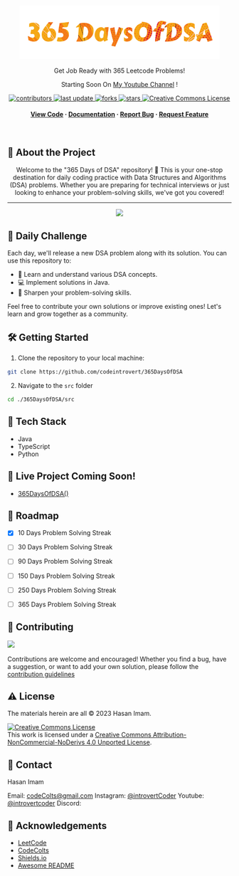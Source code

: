 
<div align="center">

  <img src="assets/logo.png" alt="logo" width="450" height="auto" />
  
  <p>
    Get Job Ready with 365 Leetcode Problems!  
  </p>
  <p>
    Starting Soon On <a href="https://www.youtube.com/introvertCoder">My Youtube Channel</a> !
  </p>

  
<!-- Badges -->
<p>
  <a href="https://github.com/codeintrovert/365DaysOfDSA/graphs/contributors">
    <img src="https://img.shields.io/github/contributors/codeIntrovert/365DaysOfDSA" alt="contributors" />
  </a>
  <a href="https://github.com/codeintrovert/365DaysOfDSA/commits/main">
    <img src="https://img.shields.io/github/last-commit/codeIntrovert/365DaysOfDSA" alt="last update" />
  </a>
  <a href="https://github.com/codeintrovert/365DaysOfDSA/network/members">
    <img src="https://img.shields.io/github/forks/codeIntrovert/365DaysOfDSA" alt="forks" />
  </a>
  <a href="https://github.com/codeintrovert/365DaysOfDSA/stargazers">
    <img src="https://img.shields.io/github/stars/codeIntrovert/365DaysOfDSA" alt="stars" />
  </a>
<a rel="license" href="http://creativecommons.org/licenses/by-nc-nd/4.0/"><img width="66" height="23.3" alt="Creative Commons License" style="border-width:0" src="https://i.creativecommons.org/l/by-nc-nd/4.0/88x31.png" /></a>
</p>
   
<h4>
    <a href="https://github.com/codeIntrovert/365daysOfDSA/tree/main/src">View Code</a>
  <span> · </span>
    <a href="https://github.com/codeIntrovert/365daysOfDSA/blob/main/README.md">Documentation</a>
  <span> · </span>
    <a href="https://github.com/codeintrovert/365DaysOfDSAe/issues/">Report Bug</a>
  <span> · </span>
    <a href="https://github.com/codeintrovert/365DaysOfDSA/issues/">Request Feature</a>
  </h4>
</div>

<br />

<!-- About the Project -->
## :star2: About the Project

<div align="center"> 
  Welcome to the "365 Days of DSA" repository! 🎉 This is your one-stop destination for daily coding practice with Data Structures and Algorithms (DSA) problems. Whether you are preparing for technical interviews or just looking to enhance your problem-solving skills, we've got you covered!
  
  <hr>
  <img src="http://ForTheBadge.com/images/badges/made-with-java.svg">
</div>

## 📅 Daily Challenge

Each day, we'll release a new DSA problem along with its solution. You can use this repository to:

- 🧠 Learn and understand various DSA concepts.
- 💻 Implement solutions in Java.
- 🚀 Sharpen your problem-solving skills.

Feel free to contribute your own solutions or improve existing ones! Let's learn and grow together as a community.

## 🛠️ Getting Started

1. Clone the repository to your local machine:

```bash
git clone https://github.com/codeintrovert/365DaysOfDSA
```
2. Navigate to the `src` folder
```bash 
cd ./365DaysOfDSA/src
```

<!-- TechStack -->
## :space_invader: Tech Stack


  - Java 
  - TypeScript 
  - Python 



<!-- Usage -->
## :eyes: Live Project Coming Soon! 
<ul><li>
<a href="https://365DaysOfDSA.vercel.app/">365DaysOfDSA()</a>
</li></ul>

<!-- Roadmap -->
## :compass: Roadmap

* [x] 10 Days Problem Solving Streak
* [ ] 30 Days Problem Solving Streak
* [ ] 90 Days Problem Solving Streak
* [ ] 150 Days Problem Solving Streak
* [ ] 250 Days Problem Solving Streak
* [ ] 365 Days Problem Solving Streak


<!-- Contributing -->
## 🤝 Contributing

<a href="https://github.com/codeintrovert/365DaysOfDSA/graphs/contributors">
  <img src="https://contrib.rocks/image?repo=codeintrovert/365DaysOfDSA" />
</a>


Contributions are welcome and encouraged! Whether you find a bug, have a suggestion, or want to add your own solution, please follow the [contribution guidelines](https://github.com/codeIntrovert/365daysOfDSA/blob/main/CONTRIBUTING.md)


<!-- License -->
## :warning: License

The materials herein are all &copy; 2023 Hasan Imam.

<a rel="license" href="http://creativecommons.org/licenses/by-nc-nd/4.0/"><img alt="Creative Commons License" style="border-width:0" src="https://i.creativecommons.org/l/by-nc-nd/4.0/88x31.png" /></a><br />This work is licensed under a <a rel="license" href="http://creativecommons.org/licenses/by-nc-nd/4.0/">Creative Commons Attribution-NonCommercial-NoDerivs 4.0 Unported License</a>.


<!-- Contact -->
## :handshake: Contact

Hasan Imam

Email: codeColts@gmail.com
Instagram: [@introvertCoder](https://instagram.com/introvertcoder)
Youtube: [@introvertcoder](https://www.youtube.com/introvertCoder)
Discord: 


<!-- Acknowledgments -->
## :gem: Acknowledgements

 - [LeetCode](https://leetcode.com/)
 - [CodeColts](https://codecolts.vercel.app/)
 - [Shields.io](https://shields.io/)
 - [Awesome README](https://github.com/matiassingers/awesome-readme)
